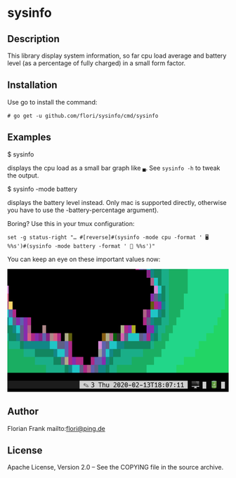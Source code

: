 # sysinfo

## Description

This library display system information, so far cpu load average and
battery level (as a percentage of fully charged) in a small form factor.

## Installation

Use go to install the command:

```
# go get -u github.com/flori/sysinfo/cmd/sysinfo
```

## Examples

$ sysinfo

displays the cpu load as a small bar graph like `▄`. See `sysinfo -h` to tweak the output.

$ sysinfo -mode battery

displays the battery level instead. Only mac is supported directly, otherwise you have to use
the -battery-percentage argument).

Boring? Use this in your tmux configuration:
```
set -g status-right "… #[reverse]#(sysinfo -mode cpu -format ' 🖥  %%s')#(sysinfo -mode battery -format ' 🔋 %%s')"

```
You can keep an eye on these important values now:

![TMUX Screenshot](img/screenshot.png)


## Author

Florian Frank mailto:flori@ping.de

## License

Apache License, Version 2.0 – See the COPYING file in the source archive.
